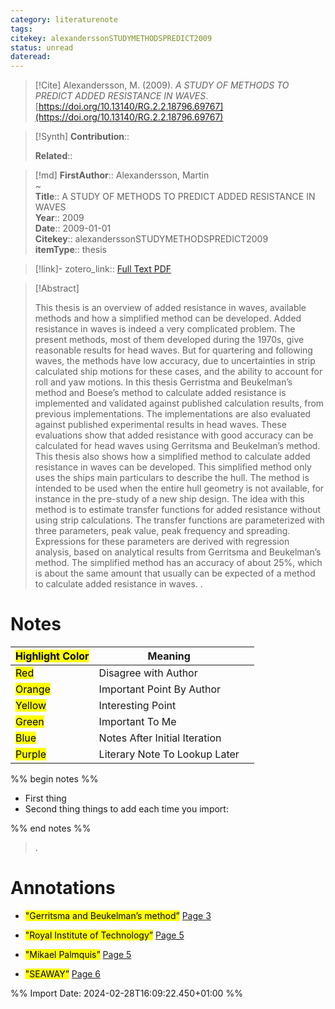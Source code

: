 ```yaml
---
category: literaturenote
tags: 
citekey: alexanderssonSTUDYMETHODSPREDICT2009
status: unread
dateread:
---
```


> [!Cite]
> Alexandersson, M. (2009). _A STUDY OF METHODS TO PREDICT ADDED RESISTANCE IN WAVES_. [https://doi.org/10.13140/RG.2.2.18796.69767](https://doi.org/10.13140/RG.2.2.18796.69767)

>[!Synth]
>**Contribution**:: 
>
>**Related**:: 
>

>[!md]
> **FirstAuthor**:: Alexandersson, Martin  
~    
> **Title**:: A STUDY OF METHODS TO PREDICT ADDED RESISTANCE IN WAVES  
> **Year**:: 2009  
> **Date**:: 2009-01-01  
> **Citekey**:: alexanderssonSTUDYMETHODSPREDICT2009  
> **itemType**:: thesis    

> [!link]-
> zotero_link:: [Full Text PDF](zotero://select/library/items/ZMSE5Y9A)


> [!Abstract]
>
> This thesis is an overview of added resistance in waves, available methods and how a simplified method
can be developed.
Added resistance in waves is indeed a very complicated problem. The present methods, most of them
developed during the 1970s, give reasonable results for head waves. But for quartering and following
waves, the methods have low accuracy, due to uncertainties in strip calculated ship motions for these
cases, and the ability to account for roll and yaw motions.
In this thesis Gerristma and Beukelman’s method and Boese’s method to calculate added resistance is
implemented and validated against published calculation results, from previous implementations. The
implementations are also evaluated against published experimental results in head waves. These
evaluations show that added resistance with good accuracy can be calculated for head waves using
Gerritsma and Beukelman’s method.
This thesis also shows how a simplified method to calculate added resistance in waves can be developed.
This simplified method only uses the ships main particulars to describe the hull. The method is intended
to be used when the entire hull geometry is not available, for instance in the pre-study of a new ship
design. The idea with this method is to estimate transfer functions for added resistance without using strip
calculations. The transfer functions are parameterized with three parameters, peak value, peak frequency
and spreading. Expressions for these parameters are derived with regression analysis, based on analytical
results from Gerritsma and Beukelman’s method. The simplified method has an accuracy of about 25%,
which is about the same amount that usually can be expected of a method to calculate added resistance in
waves.
>.
> 
# Notes

| <mark class="hltr-grey">Highlight Color</mark> | Meaning                       |     |
| ---------------------------------------------- | ----------------------------- | --- |
| <mark class="hltr-red">Red</mark>              | Disagree with Author          |     |
| <mark class="hltr-orange">Orange</mark>        | Important Point By Author     |     |
| <mark class="hltr-yellow">Yellow</mark>        | Interesting Point             |     |
| <mark class="hltr-green">Green</mark>          | Important To Me               |     |
| <mark class="hltr-blue">Blue</mark>            | Notes After Initial Iteration |     |
| <mark class="hltr-purple">Purple</mark>        | Literary Note To Lookup Later |     |

%% begin notes %%
- First thing
- Second thing
things to add each time you import:

%% end notes %%

>.



# Annotations
- <mark class="hltr-yellow">"Gerritsma and Beukelman’s method”</mark> [Page 3](zotero://open-pdf/library/items/ZMSE5Y9A?page=3&annotation=KPDBILEA) 
 
- <mark class="hltr-yellow">"Royal Institute of Technology”</mark> [Page 5](zotero://open-pdf/library/items/ZMSE5Y9A?page=5&annotation=5FBWT68U) 
 
- <mark class="hltr-yellow">"Mikael Palmquis”</mark> [Page 5](zotero://open-pdf/library/items/ZMSE5Y9A?page=5&annotation=XQSKZEE3) 
 
- <mark class="hltr-yellow">"SEAWAY”</mark> [Page 6](zotero://open-pdf/library/items/ZMSE5Y9A?page=6&annotation=EQ9ZCNWK) 
 


%% Import Date: 2024-02-28T16:09:22.450+01:00 %%
